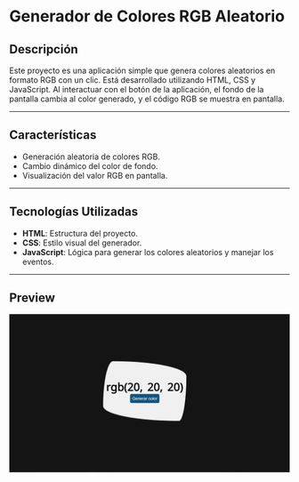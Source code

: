 # Generador de Colores RGB Aleatorio

## Descripción
Este proyecto es una aplicación simple que genera colores aleatorios en formato RGB con un clic. Está desarrollado utilizando HTML, CSS y JavaScript. Al interactuar con el botón de la aplicación, el fondo de la pantalla cambia al color generado, y el código RGB se muestra en pantalla.

---

## Características
- Generación aleatoria de colores RGB.
- Cambio dinámico del color de fondo.
- Visualización del valor RGB en pantalla.

---

## Tecnologías Utilizadas
- **HTML**: Estructura del proyecto.
- **CSS**: Estilo visual del generador.
- **JavaScript**: Lógica para generar los colores aleatorios y manejar los eventos.

---

## Preview
![alt text](assets/preview.JPG)
